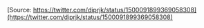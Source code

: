 [Source: https://twitter.com/diprjk/status/1500091899369058308](https://twitter.com/diprjk/status/1500091899369058308)